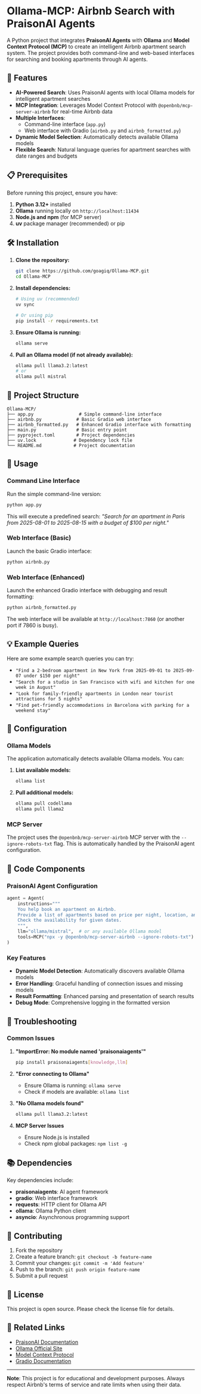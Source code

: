# Ollama-MCP: Airbnb Search with PraisonAI Agents

A Python project that integrates **PraisonAI Agents** with **Ollama** and **Model Context Protocol (MCP)** to create an intelligent Airbnb apartment search system. The project provides both command-line and web-based interfaces for searching and booking apartments through AI agents.

## 🚀 Features

- **AI-Powered Search**: Uses PraisonAI agents with local Ollama models for intelligent apartment searches
- **MCP Integration**: Leverages Model Context Protocol with `@openbnb/mcp-server-airbnb` for real-time Airbnb data
- **Multiple Interfaces**: 
  - Command-line interface (`app.py`)
  - Web interface with Gradio (`airbnb.py` and `airbnb_formatted.py`)
- **Dynamic Model Selection**: Automatically detects available Ollama models
- **Flexible Search**: Natural language queries for apartment searches with date ranges and budgets

## 📋 Prerequisites

Before running this project, ensure you have:

1. **Python 3.12+** installed
2. **Ollama** running locally on `http://localhost:11434`
3. **Node.js and npm** (for MCP server)
4. **uv** package manager (recommended) or pip

## 🛠️ Installation

1. **Clone the repository:**
   ```bash
   git clone https://github.com/goagiq/Ollama-MCP.git
   cd Ollama-MCP
   ```

2. **Install dependencies:**
   ```bash
   # Using uv (recommended)
   uv sync
   
   # Or using pip
   pip install -r requirements.txt
   ```

3. **Ensure Ollama is running:**
   ```bash
   ollama serve
   ```

4. **Pull an Ollama model (if not already available):**
   ```bash
   ollama pull llama3.2:latest
   # or
   ollama pull mistral
   ```

## 📁 Project Structure

```
Ollama-MCP/
├── app.py                 # Simple command-line interface
├── airbnb.py             # Basic Gradio web interface
├── airbnb_formatted.py   # Enhanced Gradio interface with formatting
├── main.py               # Basic entry point
├── pyproject.toml        # Project dependencies
├── uv.lock              # Dependency lock file
└── README.md            # Project documentation
```

## 🎯 Usage

### Command Line Interface

Run the simple command-line version:

```bash
python app.py
```

This will execute a predefined search: *"Search for an apartment in Paris from 2025-08-01 to 2025-08-15 with a budget of $100 per night."*

### Web Interface (Basic)

Launch the basic Gradio interface:

```bash
python airbnb.py
```

### Web Interface (Enhanced)

Launch the enhanced Gradio interface with debugging and result formatting:

```bash
python airbnb_formatted.py
```

The web interface will be available at `http://localhost:7860` (or another port if 7860 is busy).

## 💡 Example Queries

Here are some example search queries you can try:

- `"Find a 2-bedroom apartment in New York from 2025-09-01 to 2025-09-07 under $150 per night"`
- `"Search for a studio in San Francisco with wifi and kitchen for one week in August"`
- `"Look for family-friendly apartments in London near tourist attractions for 5 nights"`
- `"Find pet-friendly accommodations in Barcelona with parking for a weekend stay"`

## 🔧 Configuration

### Ollama Models

The application automatically detects available Ollama models. You can:

1. **List available models:**
   ```bash
   ollama list
   ```

2. **Pull additional models:**
   ```bash
   ollama pull codellama
   ollama pull llama2
   ```

### MCP Server

The project uses the `@openbnb/mcp-server-airbnb` MCP server with the `--ignore-robots-txt` flag. This is automatically handled by the PraisonAI agent configuration.

## 🧩 Code Components

### PraisonAI Agent Configuration

```python
agent = Agent(
    instructions="""
    You help book an apartment on Airbnb. 
    Provide a list of apartments based on price per night, location, and amenities.
    Check the availability for given dates.
    """,
    llm="ollama/mistral",  # or any available Ollama model
    tools=MCP("npx -y @openbnb/mcp-server-airbnb --ignore-robots-txt")
)
```

### Key Features

- **Dynamic Model Detection**: Automatically discovers available Ollama models
- **Error Handling**: Graceful handling of connection issues and missing models
- **Result Formatting**: Enhanced parsing and presentation of search results
- **Debug Mode**: Comprehensive logging in the formatted version

## 🐛 Troubleshooting

### Common Issues

1. **"ImportError: No module named 'praisonaiagents'"**
   ```bash
   pip install praisonaiagents[knowledge,llm]
   ```

2. **"Error connecting to Ollama"**
   - Ensure Ollama is running: `ollama serve`
   - Check if models are available: `ollama list`

3. **"No Ollama models found"**
   ```bash
   ollama pull llama3.2:latest
   ```

4. **MCP Server Issues**
   - Ensure Node.js is installed
   - Check npm global packages: `npm list -g`

## 📚 Dependencies

Key dependencies include:

- **praisonaiagents**: AI agent framework
- **gradio**: Web interface framework
- **requests**: HTTP client for Ollama API
- **ollama**: Ollama Python client
- **asyncio**: Asynchronous programming support

## 🤝 Contributing

1. Fork the repository
2. Create a feature branch: `git checkout -b feature-name`
3. Commit your changes: `git commit -m 'Add feature'`
4. Push to the branch: `git push origin feature-name`
5. Submit a pull request

## 📄 License

This project is open source. Please check the license file for details.

## 🔗 Related Links

- [PraisonAI Documentation](https://docs.praison.ai/)
- [Ollama Official Site](https://ollama.ai/)
- [Model Context Protocol](https://modelcontextprotocol.io/)
- [Gradio Documentation](https://gradio.app/docs/)

---

**Note**: This project is for educational and development purposes. Always respect Airbnb's terms of service and rate limits when using their data.